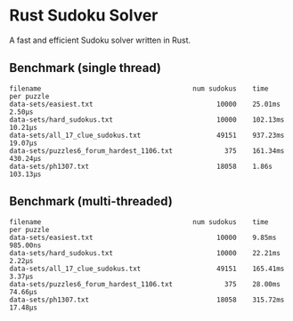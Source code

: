 # Rust Sudoku Solver

A fast and efficient Sudoku solver written in Rust.

## Benchmark (single thread)
    filename                                      num sudokus    time      per puzzle
    data-sets/easiest.txt                               10000    25.01ms   2.50µs
    data-sets/hard_sudokus.txt                          10000    102.13ms  10.21µs
    data-sets/all_17_clue_sudokus.txt                   49151    937.23ms  19.07µs
    data-sets/puzzles6_forum_hardest_1106.txt             375    161.34ms  430.24µs
    data-sets/ph1307.txt                                18058    1.86s     103.13µs

## Benchmark (multi-threaded)

    filename                                      num sudokus    time      per puzzle
    data-sets/easiest.txt                               10000    9.85ms    985.00ns
    data-sets/hard_sudokus.txt                          10000    22.21ms   2.22µs
    data-sets/all_17_clue_sudokus.txt                   49151    165.41ms  3.37µs
    data-sets/puzzles6_forum_hardest_1106.txt             375    28.00ms   74.66µs
    data-sets/ph1307.txt                                18058    315.72ms  17.48µs
